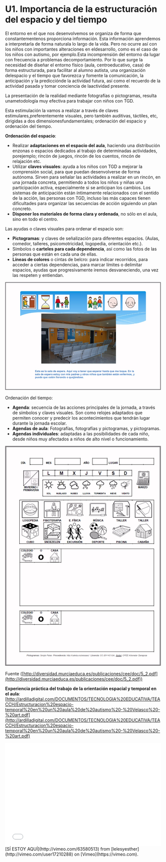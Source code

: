 
# U1. Importancia de la estructuración del espacio y del tiempo

El entorno en el que nos desenvolvemos se organiza de forma que constantementenos proporciona información. Esta información aprendemos a interpretarla de forma naturala lo largo de la vida. Pero no ocurre así con los niños con importantes alteraciones en eldesarrollo, como es el caso de los niños con autismo, por ejemplo.Esta incomprensión del entorno da lugar con frecuencia a problemas decomportamiento. Por lo que surge la necesidad de diseñar el entorno físico (aula, centroeducativo, casa) de forma estructurada, para facilitar al alumno autista, una organización delespacio y el tiempo que favorezca y fomente la comunicación, la anticipación y la predicciónde la actividad futura, así como el recuerdo de la actividad pasada y tomar conciencia de laactividad presente.

La presentación de la realidad mediante fotografías o pictogramas, resulta unametodología muy efectiva para trabajar con niños con TGD.

Esta estimulación la vamos a realizar a través de claves estimulares,preferentemente visuales, pero también auditivas, táctiles, etc, dirigidas a dos dimensionesfundamentales; ordenación del espacio y ordenación del tiempo.

**Ordenación del espacio**:

- Realizar **adaptaciones en el espacio del aula**, haciendo una distribución enzonas o espacios dedicados al trabajo de determinadas actividades, porejemplo; rincón de juegos, rincón de los cuentos, rincón de relajación etc.
- Utilizar **claves visuales**: ayuda a los niños con TGD a mejorar la comprensión social, para que puedan desenvolverse de forma autónoma. Sirven para señalar las actividades a realizar en un rincón, en una jornada concreta, permitiendo a todos los niños y niñas una participación activa, especialmente si se anticipan los cambios. Los sistemas de anticipación están íntimamente relacionados con el sentido de la acción, las personas con TGD, incluso las más capaces tienen dificultades para organizar las secuencias de acción siguiendo un plan concreto.
- **Disponer los materiales de forma clara y ordenada**, no sólo en el aula, sino en todo el centro.

Las ayudas o claves visuales para ordenar el espacio son:

- **Pictogramas**: y claves de señalización para diferentes espacios. (Aulas, comedor, talleres, psicomotricidad, logopedia, orientación etc.).
- Símbolos o **carteles para cada dependencia**, así como las fotos de las personas que están en cada una de ellas.
- **Líneas de colores** o cintas de belcro: para indicar recorridos, para acceder a ciertas dependencias, para marcar límites o delimitar espacios, ayudas que progresivamente iremos desvaneciendo, una vez las respeten y entiendan.

![4.1 Adaptación del entorno hospitalario del Hospital Puerta de Hierro para pacientes con TEA](img/ESPACIO.jpg)

Ordenación del tiempo:

- **Agenda**: secuencia de las acciones principales de la jornada, a través de símbolos y claves visuales. Son como relojes adaptados que permiten conocer y predecir los acontecimientos que tendrán lugar durante la jornada escolar.
- **Agendas de aula**: Fotografías, fotografías y pictogramas, y pictogramas.
- **Agendas individuales**: adaptadas a las posibilidades de cada niño, desde niños muy afectados a niños de alto nivel o funcionamiento.

![4.2 Ejemplo de Agenda escolar realizada por el CPEE Alborada](img/AGENDA.jpg)

Fuente ([http://diversidad.murciaeduca.es/publicaciones/cee/doc/5_2.pdf](http://diversidad.murciaeduca.es/publicaciones/cee/doc/5_2.pdf))

**Experiencia práctica del trabajo de la orientación espacial y temporal en el aula**:
[http://ardilladigital.com/DOCUMENTOS/TECNOLOGIA%20EDUCATIVA/TEACCH/Estructuracion%20espacio-temporal%20en%20un%20aula%20de%20autismo%20-%20Velasco%20-%20art.pdf](http://ardilladigital.com/DOCUMENTOS/TECNOLOGIA%20EDUCATIVA/TEACCH/Estructuracion%20espacio-temporal%20en%20un%20aula%20de%20autismo%20-%20Velasco%20-%20art.pdf)

<iframe style="display: block; margin-left: auto; margin-right: auto;" src="//player.vimeo.com/video/63580513" frameborder="0" width="100%" height="334"></iframe>
[SÍ ESTOY AQUÍ](http://vimeo.com/63580513) from [lelesyesther](http://vimeo.com/user17210288) on [Vimeo](https://vimeo.com).